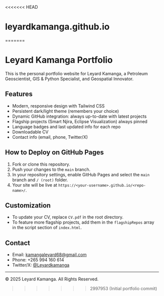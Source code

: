 <<<<<<< HEAD
# leyardkamanga.github.io
=======
# Leyard Kamanga Portfolio

This is the personal portfolio website for Leyard Kamanga, a Petroleum Geoscientist, GIS & Python Specialist, and Geospatial Innovator.

## Features
- Modern, responsive design with Tailwind CSS
- Persistent dark/light theme (remembers your choice)
- Dynamic GitHub integration: always up-to-date with latest projects
- Flagship projects (Smart Njira, Eclipse Visualization) always pinned
- Language badges and last updated info for each repo
- Downloadable CV
- Contact info (email, phone, Twitter/X)

## How to Deploy on GitHub Pages
1. Fork or clone this repository.
2. Push your changes to the `main` branch.
3. In your repository settings, enable GitHub Pages and select the `main` branch and `/ (root)` folder.
4. Your site will be live at `https://<your-username>.github.io/<repo-name>/`.

## Customization
- To update your CV, replace `CV.pdf` in the root directory.
- To feature more flagship projects, add them in the `flagshipRepos` array in the script section of `index.html`.

## Contact
- Email: kamangaleyard68@gmail.com
- Phone: +265 994 160 614
- Twitter/X: [@Leyardkamanga](https://x.com/Leyardkamanga)

---
© 2025 Leyard Kamanga. All Rights Reserved.
>>>>>>> 2997953 (Initial portfolio commit)
